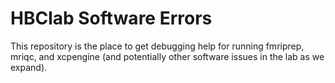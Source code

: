 # HBClab Software Errors

This repository is the place to get debugging help for running fmriprep, mriqc, and xcpengine (and potentially other software issues in the lab as we expand).
